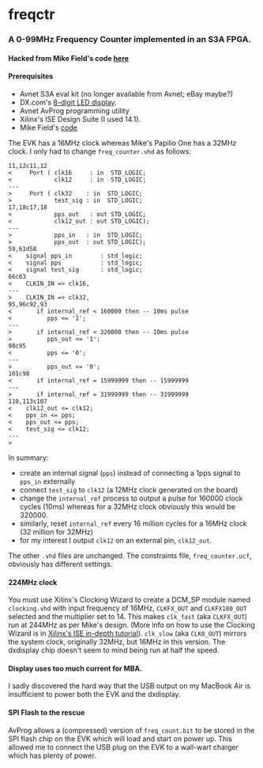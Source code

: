 # freqctr


### A 0-99MHz Frequency Counter implemented in an S3A FPGA.

#### Hacked from Mike Field's code [here](http://hamsterworks.co.nz/mediawiki/index.php/Frequency_counter)

#### Prerequisites

* Avnet S3A eval kit (no longer available from Avnet; eBay maybe?)
* DX.com's [8-digit LED display](http://dx.com/p/8x-digital-tube-8x-key-8x-double-color-led-module-81873?rt=1&p=2&m=2&r=3&k=1&t=1&s=80208&u=81873).
* Avnet AvProg programming utility
* Xilinx's ISE Design Suite (I used 14.1).
* Mike Field's [code](http://hamsterworks.co.nz/mediawiki/index.php/Frequency_counter)

The EVK has a 16MHz clock whereas Mike's Papilio One has a 32MHz clock.
I only had to change `freq_counter.vhd` as follows:

	11,12c11,12
	<     Port ( clk16     : in  STD_LOGIC;
	<            clk12     : in  STD_LOGIC;
	---
	>     Port ( clk32    : in  STD_LOGIC;
	>            test_sig : in  STD_LOGIC;
	17,18c17,18
	<            pps_out   : out STD_LOGIC;
	<            clk12_out : out STD_LOGIC);
	---
	>            pps_in   : in  STD_LOGIC;
	>            pps_out  : out STD_LOGIC);
	59,61d58
	<    signal pps_in        : std_logic;
	<    signal pps           : std_logic;
	<    signal test_sig      : std_logic;
	66c63
	<    CLKIN_IN => clk16,
	---
	>    CLKIN_IN => clk32,
	95,96c92,93
	<       if internal_ref < 160000 then -- 10ms pulse
	<          pps <= '1';
	---
	>       if internal_ref < 320000 then -- 10ms pulse
	>          pps_out <= '1';
	98c95
	<          pps <= '0';
	---
	>          pps_out <= '0';
	101c98
	<       if internal_ref = 15999999 then -- 15999999
	---
	>       if internal_ref = 31999999 then -- 31999999
	110,113c107
	<    clk12_out <= clk12;
	<    pps_in <= pps;
	<    pps_out <= pps;
	<    test_sig <= clk12;
	---
	>

In summary:

* create an internal signal (`pps`) instead of connecting a 1pps signal to  `pps_in` externally
* connect `test_sig` to `clk12` (a 12MHz clock generated on the board)
* change the `internal_ref` process to output a pulse for 160000 clock cycles (10ms) whereas for a 32MHz clock obviously this would be 320000.
* similarly, reset `internal_ref` every 16 million cycles for a 16MHz clock (32 million for 32MHz)
* for my interest I output `clk12` on an external pin, `clk12_out`.


The other `.vhd` files are unchanged. The constraints file, `freq_counter.ucf`, obviously has different settings.

#### 224MHz clock

You must use Xilinx's Clocking Wizard to create a DCM_SP module named `clocking.vhd` with input frequency of 16MHz, `CLKFX_OUT` and `CLKFX180_OUT` selected and the multiplier set to 14. This makes `clk_fast` (aka `CLKFX_OUT`) run at 244MHz as per Mike's design. (More info on how to use the Clocking Wizard is in [Xilinx's ISE in-depth tutorial](http://www.xilinx.com/support/documentation/sw_manuals/xilinx14_1/ise_tutorial_ug695.pdf)). `clk_slow` (aka `CLK0_OUT`) mirrors the system clock, originally 32MHz, but 16MHz in this version. The dxdisplay chip doesn't seem to mind being run at half the speed.

#### Display uses too much current for MBA.

I sadly discovered the hard way that the USB output on my MacBook Air is insufficient to power both the EVK and the dxdisplay.

#### SPI Flash to the rescue
AvProg allows a (compressed) version of `freq_count.bit` to be stored in the SPI flash chip   on the EVK which will load and start on power up. This allowed me to connect the USB plug on the EVK to a wall-wart charger which has plenty of power.

